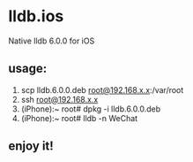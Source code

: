# lldb.ios
Native lldb 6.0.0 for iOS

## usage:
1. scp lldb.6.0.0.deb root@192.168.x.x:/var/root
2. ssh root@192.168.x.x
3. (iPhone):~ root# dpkg -i lldb.6.0.0.deb
4. (iPhone):~ root# lldb -n WeChat

## enjoy it!
